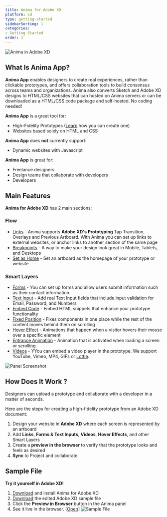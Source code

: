 ```yaml
---
title: Anima for Adobe XD
platform: xd
type: getting-started
sidebarSorting: 1
categories: 
- Getting Started
order: 1
---
```

![Anima in Adobe XD](https://s3.amazonaws.com/animaapp/docs/adobe-xd/Getting%20Started%20%E2%80%93%20Adobe%20XD%20cover.png)

## What Is Anima App?

**Anima App** enables designers to create real experiences, rather than clickable prototypes, and offers collaboration tools to build consensus across teams and organizations. Anima also converts Sketch and Adobe XD designs to HTML/CSS websites that can hosted on Anima servers or can be downloaded as a HTML/CSS code package and self-hosted. No coding needed!

 
**Anima App** is a great tool for:

 * High-Fidelity Prototypes ([Learn](https://medium.com/@AnimaApp/how-to-create-a-high-fidelity-prototype-with-adobe-xd-c54ea63c67de "Medium Article" ) how you can create one)
 * Websites based solely on HTML and CSS

**Anima App** does **not** currently support:

* Dynamic websites with Javascript

**Anima App** is great for:

 * Freelance designers
 * Design teams that collaborate with developers
 * Developers 


## Main Features

**Anima for Adobe XD** has 2 main sections:

### **Flow** 
-  [Links](/v3/adobe-xd/prototype/links.html) - Anima supports **Adobe XD's Prototyping** Tap Transition, Overlays and Previous Artboard.  With Anima you can set up links to external websites, or anchor links to another section of the same page
-  [Breakpoints](/v3/adobe-xd/prototype/breakpoints.html) - A way to make your design look great in Mobile, Tablets, and Desktops
-  [Set as Home](/v3/adobe-xd/prototype/home.html) - Set an artboard as the homepage of your prototype or website
  
### **Smart Layers**
- [Forms](/v3/adobe-xd/prototype/forms.html) - You can set up forms and allow users submit information such as their contact information
- [Text Input](/v3/adobe-xd/prototype/forms.html) - Add real Text Input fields that include input validation for Email, Password, and Numbers
- [Embed Code](/v3/adobe-xd/prototype/embed-code.html) - Embed HTML snippets that enhance your prototype functionality
- [Fixed Position](/v3/adobe-xd/prototype/fixed-position.html) - Fixes components in one place while the rest of the content moves behind them on scrolling
- [Hover Effect](/v3/adobe-xd/prototype/hover.html) - Animations that happen when a visitor hovers their mouse over a specific element
- [Entrance Animation](/v3/adobe-xd/prototype/entrance-animation.html) - Animation that is activated when loading a screen or scrolling
- [Videos](/v3/adobe-xd/prototype/videos.html) - YYou can embed a video player in the prototype. We support YouTube, Vimeo, MP4, GIFs or [Lottie](https://lottiefiles.com/).

![Panel Screenshot](https://s3.amazonaws.com/animaapp/docs/adobe-xd/Getting%20Started%20%E2%80%93%20Anima%20XD%20plugin.png "Anima Flow and Smart Layer features" )


## How Does It Work ?

Designers can upload a prototype and collaborate with a developer in a matter of seconds.

Here are the steps for creating a high-fidelity prototype from an Adobe XD document:

1. Design your website in **Adobe XD** where each screen is represented by an artboard
2. Add **Links**, **Forms & Text Inputs**, **Videos**, **Hover Effects**, and other Smart Layers
3. Create a **preview in the browser** to verify that the prototype looks and feels as desired
4. **Sync** to Project and collaborate

## Sample File

**Try it yourself in Adobe XD!**

1. [Download](https://xd.adobelanding.com/en/xd-plugin-download/?pluginId=542412cd "Download Anima for Adobe XD" ) and install Anima for Adobe XD
2. [Download](https://www.dropbox.com/s/lglvhqrm173wlaw/Anima-XD%20prototype%20%5BFoodies%5D.xd?dl=0 "Download Sample File") the edited Adobe XD sample file
3. Click the **Preview in Browser** button in the Anima panel
4.  See it live in the browser. [[Open]](https://anima-xd-foodies.animaapp.io "Open Anima XD Prototype in the browser")
![Sample File](https://s3.amazonaws.com/animaapp/docs/adobe-xd/Getting%20Started%20%E2%80%93%20foodies%20cover.png)

